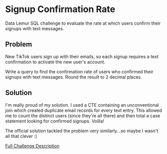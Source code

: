 # Signup Confirmation Rate

Data Lemur SQL challenge to evaluate the rate at which users confirm their signups with text messages.

## Problem

New TikTok users sign up with their emails, so each signup requires a text confirmation to activate the new user's account.

Write a query to find the confirmation rate of users who confirmed their signups with text messages. Round the result to 2 decimal places.

## Solution

I'm really proud of my solution. I used a CTE containing an unconventional join which created duplicate email records for every text entry. This allowed me to count the distinct users (since they're all there) and then total a case statement looking for confirmed signups. Voilla!

The official solution tackled the problem very similarly...so maybe I wasn't all that clever :)

[Full Challenge Description](https://datalemur.com/questions/signup-confirmation-rate)